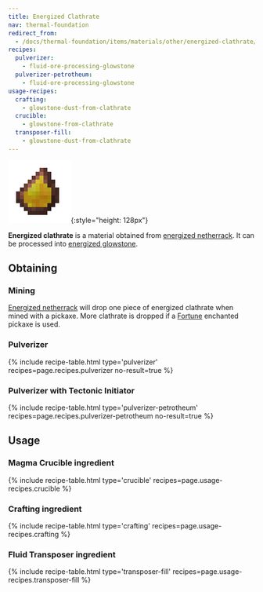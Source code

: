 ```yaml
---
title: Energized Clathrate
nav: thermal-foundation
redirect_from:
  - /docs/thermal-foundation/items/materials/other/energized-clathrate/
recipes:
  pulverizer:
    - fluid-ore-processing-glowstone
  pulverizer-petrotheum:
    - fluid-ore-processing-glowstone
usage-recipes:
  crafting:
    - glowstone-dust-from-clathrate
  crucible:
    - glowstone-from-clathrate
  transposer-fill:
    - glowstone-dust-from-clathrate
---
```


![Energized clathrate](/assets/images/thermal-foundation/clathrate-glowstone.png){:style="height: 128px"}


**Energized clathrate** is a material obtained from [energized
netherrack](/docs/energized-netherrack/). It can be processed into [energized
glowstone](/docs/energized-glowstone/).


Obtaining
---------

### Mining
[Energized netherrack](/docs/energized-netherrack/) will drop one piece of
energized clathrate when mined with a pickaxe. More clathrate is dropped if a
[Fortune](https://minecraft.gamepedia.com/Fortune) enchanted pickaxe is used.

### Pulverizer
{% include recipe-table.html type='pulverizer' recipes=page.recipes.pulverizer no-result=true %}

### Pulverizer with Tectonic Initiator
{% include recipe-table.html type='pulverizer-petrotheum' recipes=page.recipes.pulverizer-petrotheum no-result=true %}


Usage
-----

### Magma Crucible ingredient
{% include recipe-table.html type='crucible' recipes=page.usage-recipes.crucible %}

### Crafting ingredient
{% include recipe-table.html type='crafting' recipes=page.usage-recipes.crafting %}

### Fluid Transposer ingredient
{% include recipe-table.html type='transposer-fill' recipes=page.usage-recipes.transposer-fill %}
